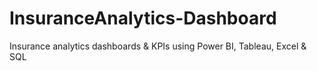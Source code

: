 # InsuranceAnalytics-Dashboard
Insurance analytics dashboards &amp; KPIs using Power BI, Tableau, Excel &amp; SQL
